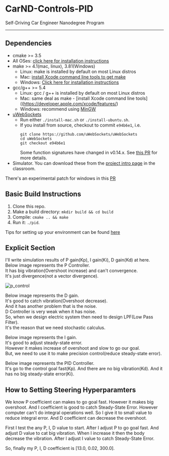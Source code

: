 # CarND-Controls-PID
Self-Driving Car Engineer Nanodegree Program

---

## Dependencies

* cmake >= 3.5
 * All OSes: [click here for installation instructions](https://cmake.org/install/)
* make >= 4.1(mac, linux), 3.81(Windows)
  * Linux: make is installed by default on most Linux distros
  * Mac: [install Xcode command line tools to get make](https://developer.apple.com/xcode/features/)
  * Windows: [Click here for installation instructions](http://gnuwin32.sourceforge.net/packages/make.htm)
* gcc/g++ >= 5.4
  * Linux: gcc / g++ is installed by default on most Linux distros
  * Mac: same deal as make - [install Xcode command line tools]((https://developer.apple.com/xcode/features/)
  * Windows: recommend using [MinGW](http://www.mingw.org/)
* [uWebSockets](https://github.com/uWebSockets/uWebSockets)
  * Run either `./install-mac.sh` or `./install-ubuntu.sh`.
  * If you install from source, checkout to commit `e94b6e1`, i.e.
    ```
    git clone https://github.com/uWebSockets/uWebSockets 
    cd uWebSockets
    git checkout e94b6e1
    ```
    Some function signatures have changed in v0.14.x. See [this PR](https://github.com/udacity/CarND-MPC-Project/pull/3) for more details.
* Simulator. You can download these from the [project intro page](https://github.com/udacity/self-driving-car-sim/releases) in the classroom.

There's an experimental patch for windows in this [PR](https://github.com/udacity/CarND-PID-Control-Project/pull/3)

## Basic Build Instructions

1. Clone this repo.
2. Make a build directory: `mkdir build && cd build`
3. Compile: `cmake .. && make`
4. Run it: `./pid`. 

Tips for setting up your environment can be found [here](https://classroom.udacity.com/nanodegrees/nd013/parts/40f38239-66b6-46ec-ae68-03afd8a601c8/modules/0949fca6-b379-42af-a919-ee50aa304e6a/lessons/f758c44c-5e40-4e01-93b5-1a82aa4e044f/concepts/23d376c7-0195-4276-bdf0-e02f1f3c665d)

## Explicit Section

I'll write simulation results of P gain(Kp), I gain(Ki), D gain(Kd) at here.  
Below image represents the P Controller.  
It has big vibration(Overshoot increase) and can't convergence.  
It's just divergence(not a vector divergence).  

![p_control](./images/Kp.gif)

Below image represents the D gain.  
It's good to catch vibration(Overshoot decrease).  
And it has another problem that is the noise.  
D Controller is very weak when it has noise.  
So, when we design electric system then need to design LPF(Low Pass Filter).  
It's the reason that we need stochastic calculus.  



Below image represents the I gain.  
It's good to adjust steady-state error.  
However it makes increase of overshoot and slow to go our goal.  
But, we need to use it to make precision control(reduce steady-state error).  



Below image represents the PID Controller.  
It's go to the control goal fast(Kp).
And there are no big vibration(Kd).
And it has no big steady-state error(Ki).



## How to Setting Steering Hyperparamters

We know P coefficient can makes to go goal fast.
However it makes big overshoot.
And I coefficient is good to catch Steady-State Error.
However computer can't do integral operations well.
So I give it to small value to reduce integral error.
And D coefficient can decrease the overshoot.

First I test the any P, I, D value to start.
After I adjust P to go goal fast.
And adjust D value to cat big vibration.
When I increase it then the body decrease the vibration.
After I adjust I value to catch Steady-State Error.

So, finally my P, I, D coefficient is [13.0, 0.02, 300.0].
